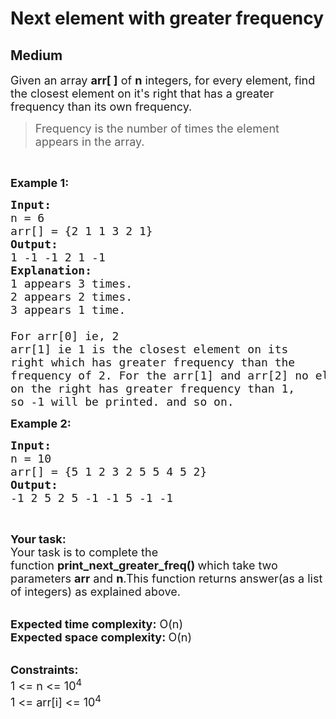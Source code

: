 # Next element with greater frequency
## Medium 
<div class="problem-statement" style="user-select: auto;">
                <p style="user-select: auto;"></p><p style="user-select: auto;"><span style="font-size: 18px; user-select: auto;">Given an array&nbsp;<strong style="user-select: auto;">arr[ ]</strong>&nbsp;of&nbsp;<strong style="user-select: auto;">n</strong>&nbsp;integers, for every element, find the closest element on it's right that has a greater frequency than its own frequency.</span></p>

<blockquote style="user-select: auto;">
<p style="user-select: auto;"><span style="font-size: 18px; user-select: auto;">Frequency is the number of times the&nbsp;element appears in the array.</span></p>
</blockquote>

<p style="user-select: auto;">&nbsp;</p>

<p style="user-select: auto;"><span style="font-size: 18px; user-select: auto;"><strong style="user-select: auto;">Example 1:</strong></span></p>

<pre style="position: relative; user-select: auto;"><span style="font-size: 18px; user-select: auto;"><strong style="user-select: auto;">Input:</strong>
n = 6
arr[] = {2 1 1 3 2 1}<strong style="user-select: auto;">
Output:</strong>
1 -1 -1 2 1 -1 
<strong style="user-select: auto;">Explanation:
</strong>1 appears 3 times.
2 appears 2 times.
3 appears 1 time. 

For arr[0] ie, 2
arr[1] ie 1 is the closest element on its 
right which has greater frequency than the 
frequency of 2. For the arr[1] and arr[2] no element 
on the right has greater frequency than 1, 
so -1 will be printed. and so on. </span><div class="open_grepper_editor" title="Edit &amp; Save To Grepper" style="user-select: auto;"></div></pre>

<p style="user-select: auto;"><strong style="user-select: auto;"><span style="font-size: 18px; user-select: auto;">Example 2:</span></strong></p>

<pre style="position: relative; user-select: auto;"><span style="font-size: 18px; user-select: auto;"><strong style="user-select: auto;">Input:
</strong>n = 10
arr[] = {5 1 2 3 2 5 5 4 5 2}
<strong style="user-select: auto;">Output:</strong>
-1 2 5 2 5 -1 -1 5 -1 -1</span><div class="open_grepper_editor" title="Edit &amp; Save To Grepper" style="user-select: auto;"></div></pre>

<p style="user-select: auto;">&nbsp;</p>

<p style="user-select: auto;"><span style="font-size: 18px; user-select: auto;"><strong style="user-select: auto;">Your task:</strong><br style="user-select: auto;">
Your task is to complete the function&nbsp;<strong style="user-select: auto;">print_next_greater_freq() </strong>which take two parameters <strong style="user-select: auto;">arr</strong> and <strong style="user-select: auto;">n</strong>.This function returns&nbsp;answer(as a list of integers)&nbsp;as explained above.</span></p>

<p style="user-select: auto;"><br style="user-select: auto;">
<span style="font-size: 18px; user-select: auto;"><strong style="user-select: auto;">Expected time complexity:</strong> O(n)<br style="user-select: auto;">
<strong style="user-select: auto;">Expected space complexity: </strong>O(n)</span></p>

<p style="user-select: auto;"><br style="user-select: auto;">
<span style="font-size: 18px; user-select: auto;"><strong style="user-select: auto;">Constraints:</strong><br style="user-select: auto;">
1 &lt;= n &lt;= 10<sup style="user-select: auto;">4</sup><br style="user-select: auto;">
1 &lt;= arr[i] &lt;=&nbsp;10<sup style="user-select: auto;">4</sup></span></p>
 <p style="user-select: auto;"></p>
            </div>